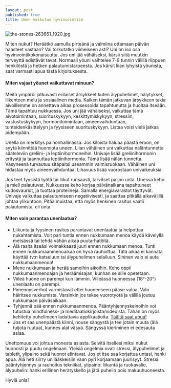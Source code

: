 ```yaml
---
layout: post
published: true
title: Unen vaikutus hyvinvointiin
---
```


![the-stones-263661_1920.jpg]({{site.baseurl}}/media/the-stones-263661_1920.jpg)

Miten nukut? Heräätkö aamulla pirteänä ja valmiina ottamaan päivän haasteet vastaan? Vai torkutatko viimeiseen asti? 
Uni on iso osa hyvinvointikokonaisuutta. Jos uni jää vähäiseksi, kärsii siitä muutkin terveyttä edistävät tavat. 
Normaali yöuni vaihtelee 7-9 tunnin välillä riippuen henkilöstä ja hetken palautumistarpeesta. Jos kärsit liian lyhyistä yöunista,
saat varmasti apua tästä kirjoituksesta.

#### Miten vajaat yöunet vaikuttavat minuun?

Meitä ympäröi jatkuvasti erilaiset ärsykkeet kuten älypuhelimet, hälytykset, liikenteen melu ja sosiaalinen media. 
Kaiken tämän jatkuvan ärsykkeen takia aivoillemme on annettava aikaa prosessoida tapahtunutta ja huoltaa itseään.
Tämä tapahtuu nukkuessa.  Jos uni jää vähäiseksi, vaikuttaa tämä aivotoimintaan, suorituskykyyn, keskittymiskykyyn,
stressiin, vastustuskykyyn, hormonitoimintaan, aineenvaihduntaan, tunteidenkäsittelyyn ja fyysiseen suorituskykyyn. 
Listaa voisi vielä jatkaa pidempään.

 Unella on merkitys painonhallinassa. Jos kiloista haluaa päästä eroon, on syytä kiinnittää huomiota uneen. 
 Liian vähäinen uni vaikuttaa näläntunnetta sääteleviin greliini- ja leptiinihormoneihin. 
 Univaje lisää greliinihormonin eritystä ja taannuttaa leptiinihormonia. Tämä lisää nälän tunnetta. Väsyneenä turvautuu sitäpaitsi useammin valmisruokaan. Vähäinen uni hidastaa myös aineenvaihduntaa. 
 Lihavuus lisää vuorostaan univaikeuksia. 

Jos teet fyysistä työtä tai liikut runsaasti, tarvitset paljon unta. Unessa keho ja mieli palautuvat.
Nukkuessa keho korjaa päivänaikana tapahtuneet kudosvauriot, ja tuottaa proteiineja. Samalla energiavarastot täyttyvät. 
Univaje vaikuttaa palautumiseen negatiivisesti, ja saattaa pitkällä aikavälillä johtaa ylikuntoon. 
Pitää muistaa, että myös henkinen rasitus vaatii palautumista, eli unta. 

#### Miten voin parantaa unenlaatua?

*	Liikunta ja fyysinen rasitus parantavat unenlaatua ja helpottaa nukahtamista. Voit pari tuntia ennen nukkumaan menoa käydä kävelyllä metsässä tai tehdä vähän aikaa puutarhatöitä.
*	Älä rasita itseäsi voimakkaasti juuri ennen nukkumaan menoa. Tunti ennen nukkumaanmenoaikaa on hyvä rauhoittua. Tätä aikaa ei kannata käyttää tv:n katseluun tai älypuhelimen selailuun. Sininen valo ei auta nukkumaanmenoa! 
*	Mene nukkumaan ja herää samoihin aikoihin. Keho oppii nukkumaanmenoajan ja heräämisajan, kunhan se sille opetetaan. 
*	Viileä huone on parempi kun lämmin. Viileässä huoneessa (18°-20°) unenlaatu on parempi.
*	Pimennysverhot varmistavat ettei huoneeseen pääse valoa. Valo häiritsee nukkumista. Varsinkin jos tekee vuorotyötä ja välillä joutuu nukkumaan päiväsaikaan. 
*	Tyhjennä pää ennen nukkumaanmenoa. Pääntyhjennyskeinoihin voi tutustua mindfulness- ja meditaatiokirjoista/videoista. Tähän on myös kehitetty puhelimeen ladattavia applikaatioita. [Täältä saat apua!](http://www.mielenterveysseura.fi/fi/mielenterveys/harjoitukset)
*	Jos et saa unenpäästä kiinni, nouse sängystä ja tee jotain muuta (älä tuijota ruutua), kunnes alat väsyä. Sängyssä kieriminen ei edesauta asiaa.


Unettomuus voi johtua monesta asiasta. Selvitä itsellesi miksi nukut huonosti ja puutu ongelmaan. 
Yleisiä ongelmia ovat: stressi, älypuhelimet ja tabletit, ylipaino sekä huonot elintavat. 
Jos et itse saa korjattua untasi, hanki apua. Älä heti siirry unilääkkeisiin vaan pyri korjaamaan juurisyyt.
Stressi: pääntyhjennys ja rauhoitus tekniikat, ylipaino: liikunta ja ruokavalio, älypuhelin: hanki erillinen herätyskello 
ja jätä puhelin pois makuuhuoneesta. 

Hyviä unia!
